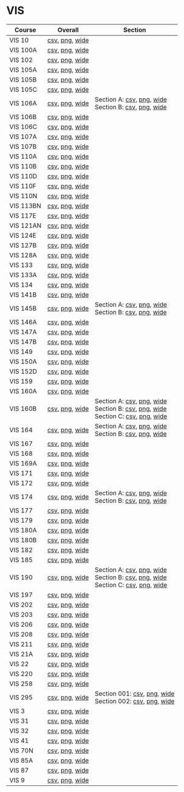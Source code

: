 # VIS

| Course | Overall | Section |
| ------ | ------- | ------- |
| VIS 10 | [csv](https://github.com/UCSD-Historical-Enrollment-Data/2025Spring/blob/main/overall/VIS%2010.csv), [png](https://raw.githubusercontent.com/UCSD-Historical-Enrollment-Data/2025Spring/main/plot_overall/VIS%2010.png), [wide](https://raw.githubusercontent.com/UCSD-Historical-Enrollment-Data/2025Spring/main/plot_overall_wide/VIS%2010.png) |  |
| VIS 100A | [csv](https://github.com/UCSD-Historical-Enrollment-Data/2025Spring/blob/main/overall/VIS%20100A.csv), [png](https://raw.githubusercontent.com/UCSD-Historical-Enrollment-Data/2025Spring/main/plot_overall/VIS%20100A.png), [wide](https://raw.githubusercontent.com/UCSD-Historical-Enrollment-Data/2025Spring/main/plot_overall_wide/VIS%20100A.png) |  |
| VIS 102 | [csv](https://github.com/UCSD-Historical-Enrollment-Data/2025Spring/blob/main/overall/VIS%20102.csv), [png](https://raw.githubusercontent.com/UCSD-Historical-Enrollment-Data/2025Spring/main/plot_overall/VIS%20102.png), [wide](https://raw.githubusercontent.com/UCSD-Historical-Enrollment-Data/2025Spring/main/plot_overall_wide/VIS%20102.png) |  |
| VIS 105A | [csv](https://github.com/UCSD-Historical-Enrollment-Data/2025Spring/blob/main/overall/VIS%20105A.csv), [png](https://raw.githubusercontent.com/UCSD-Historical-Enrollment-Data/2025Spring/main/plot_overall/VIS%20105A.png), [wide](https://raw.githubusercontent.com/UCSD-Historical-Enrollment-Data/2025Spring/main/plot_overall_wide/VIS%20105A.png) |  |
| VIS 105B | [csv](https://github.com/UCSD-Historical-Enrollment-Data/2025Spring/blob/main/overall/VIS%20105B.csv), [png](https://raw.githubusercontent.com/UCSD-Historical-Enrollment-Data/2025Spring/main/plot_overall/VIS%20105B.png), [wide](https://raw.githubusercontent.com/UCSD-Historical-Enrollment-Data/2025Spring/main/plot_overall_wide/VIS%20105B.png) |  |
| VIS 105C | [csv](https://github.com/UCSD-Historical-Enrollment-Data/2025Spring/blob/main/overall/VIS%20105C.csv), [png](https://raw.githubusercontent.com/UCSD-Historical-Enrollment-Data/2025Spring/main/plot_overall/VIS%20105C.png), [wide](https://raw.githubusercontent.com/UCSD-Historical-Enrollment-Data/2025Spring/main/plot_overall_wide/VIS%20105C.png) |  |
| VIS 106A | [csv](https://github.com/UCSD-Historical-Enrollment-Data/2025Spring/blob/main/overall/VIS%20106A.csv), [png](https://raw.githubusercontent.com/UCSD-Historical-Enrollment-Data/2025Spring/main/plot_overall/VIS%20106A.png), [wide](https://raw.githubusercontent.com/UCSD-Historical-Enrollment-Data/2025Spring/main/plot_overall_wide/VIS%20106A.png) | Section A: [csv](https://github.com/UCSD-Historical-Enrollment-Data/2025Spring/blob/main/section/VIS%20106A_A.csv), [png](https://raw.githubusercontent.com/UCSD-Historical-Enrollment-Data/2025Spring/main/plot_section/VIS%20106A_A.png), [wide](https://raw.githubusercontent.com/UCSD-Historical-Enrollment-Data/2025Spring/main/plot_section_wide/VIS%20106A_A.png)<br>Section B: [csv](https://github.com/UCSD-Historical-Enrollment-Data/2025Spring/blob/main/section/VIS%20106A_B.csv), [png](https://raw.githubusercontent.com/UCSD-Historical-Enrollment-Data/2025Spring/main/plot_section/VIS%20106A_B.png), [wide](https://raw.githubusercontent.com/UCSD-Historical-Enrollment-Data/2025Spring/main/plot_section_wide/VIS%20106A_B.png) |
| VIS 106B | [csv](https://github.com/UCSD-Historical-Enrollment-Data/2025Spring/blob/main/overall/VIS%20106B.csv), [png](https://raw.githubusercontent.com/UCSD-Historical-Enrollment-Data/2025Spring/main/plot_overall/VIS%20106B.png), [wide](https://raw.githubusercontent.com/UCSD-Historical-Enrollment-Data/2025Spring/main/plot_overall_wide/VIS%20106B.png) |  |
| VIS 106C | [csv](https://github.com/UCSD-Historical-Enrollment-Data/2025Spring/blob/main/overall/VIS%20106C.csv), [png](https://raw.githubusercontent.com/UCSD-Historical-Enrollment-Data/2025Spring/main/plot_overall/VIS%20106C.png), [wide](https://raw.githubusercontent.com/UCSD-Historical-Enrollment-Data/2025Spring/main/plot_overall_wide/VIS%20106C.png) |  |
| VIS 107A | [csv](https://github.com/UCSD-Historical-Enrollment-Data/2025Spring/blob/main/overall/VIS%20107A.csv), [png](https://raw.githubusercontent.com/UCSD-Historical-Enrollment-Data/2025Spring/main/plot_overall/VIS%20107A.png), [wide](https://raw.githubusercontent.com/UCSD-Historical-Enrollment-Data/2025Spring/main/plot_overall_wide/VIS%20107A.png) |  |
| VIS 107B | [csv](https://github.com/UCSD-Historical-Enrollment-Data/2025Spring/blob/main/overall/VIS%20107B.csv), [png](https://raw.githubusercontent.com/UCSD-Historical-Enrollment-Data/2025Spring/main/plot_overall/VIS%20107B.png), [wide](https://raw.githubusercontent.com/UCSD-Historical-Enrollment-Data/2025Spring/main/plot_overall_wide/VIS%20107B.png) |  |
| VIS 110A | [csv](https://github.com/UCSD-Historical-Enrollment-Data/2025Spring/blob/main/overall/VIS%20110A.csv), [png](https://raw.githubusercontent.com/UCSD-Historical-Enrollment-Data/2025Spring/main/plot_overall/VIS%20110A.png), [wide](https://raw.githubusercontent.com/UCSD-Historical-Enrollment-Data/2025Spring/main/plot_overall_wide/VIS%20110A.png) |  |
| VIS 110B | [csv](https://github.com/UCSD-Historical-Enrollment-Data/2025Spring/blob/main/overall/VIS%20110B.csv), [png](https://raw.githubusercontent.com/UCSD-Historical-Enrollment-Data/2025Spring/main/plot_overall/VIS%20110B.png), [wide](https://raw.githubusercontent.com/UCSD-Historical-Enrollment-Data/2025Spring/main/plot_overall_wide/VIS%20110B.png) |  |
| VIS 110D | [csv](https://github.com/UCSD-Historical-Enrollment-Data/2025Spring/blob/main/overall/VIS%20110D.csv), [png](https://raw.githubusercontent.com/UCSD-Historical-Enrollment-Data/2025Spring/main/plot_overall/VIS%20110D.png), [wide](https://raw.githubusercontent.com/UCSD-Historical-Enrollment-Data/2025Spring/main/plot_overall_wide/VIS%20110D.png) |  |
| VIS 110F | [csv](https://github.com/UCSD-Historical-Enrollment-Data/2025Spring/blob/main/overall/VIS%20110F.csv), [png](https://raw.githubusercontent.com/UCSD-Historical-Enrollment-Data/2025Spring/main/plot_overall/VIS%20110F.png), [wide](https://raw.githubusercontent.com/UCSD-Historical-Enrollment-Data/2025Spring/main/plot_overall_wide/VIS%20110F.png) |  |
| VIS 110N | [csv](https://github.com/UCSD-Historical-Enrollment-Data/2025Spring/blob/main/overall/VIS%20110N.csv), [png](https://raw.githubusercontent.com/UCSD-Historical-Enrollment-Data/2025Spring/main/plot_overall/VIS%20110N.png), [wide](https://raw.githubusercontent.com/UCSD-Historical-Enrollment-Data/2025Spring/main/plot_overall_wide/VIS%20110N.png) |  |
| VIS 113BN | [csv](https://github.com/UCSD-Historical-Enrollment-Data/2025Spring/blob/main/overall/VIS%20113BN.csv), [png](https://raw.githubusercontent.com/UCSD-Historical-Enrollment-Data/2025Spring/main/plot_overall/VIS%20113BN.png), [wide](https://raw.githubusercontent.com/UCSD-Historical-Enrollment-Data/2025Spring/main/plot_overall_wide/VIS%20113BN.png) |  |
| VIS 117E | [csv](https://github.com/UCSD-Historical-Enrollment-Data/2025Spring/blob/main/overall/VIS%20117E.csv), [png](https://raw.githubusercontent.com/UCSD-Historical-Enrollment-Data/2025Spring/main/plot_overall/VIS%20117E.png), [wide](https://raw.githubusercontent.com/UCSD-Historical-Enrollment-Data/2025Spring/main/plot_overall_wide/VIS%20117E.png) |  |
| VIS 121AN | [csv](https://github.com/UCSD-Historical-Enrollment-Data/2025Spring/blob/main/overall/VIS%20121AN.csv), [png](https://raw.githubusercontent.com/UCSD-Historical-Enrollment-Data/2025Spring/main/plot_overall/VIS%20121AN.png), [wide](https://raw.githubusercontent.com/UCSD-Historical-Enrollment-Data/2025Spring/main/plot_overall_wide/VIS%20121AN.png) |  |
| VIS 124E | [csv](https://github.com/UCSD-Historical-Enrollment-Data/2025Spring/blob/main/overall/VIS%20124E.csv), [png](https://raw.githubusercontent.com/UCSD-Historical-Enrollment-Data/2025Spring/main/plot_overall/VIS%20124E.png), [wide](https://raw.githubusercontent.com/UCSD-Historical-Enrollment-Data/2025Spring/main/plot_overall_wide/VIS%20124E.png) |  |
| VIS 127B | [csv](https://github.com/UCSD-Historical-Enrollment-Data/2025Spring/blob/main/overall/VIS%20127B.csv), [png](https://raw.githubusercontent.com/UCSD-Historical-Enrollment-Data/2025Spring/main/plot_overall/VIS%20127B.png), [wide](https://raw.githubusercontent.com/UCSD-Historical-Enrollment-Data/2025Spring/main/plot_overall_wide/VIS%20127B.png) |  |
| VIS 128A | [csv](https://github.com/UCSD-Historical-Enrollment-Data/2025Spring/blob/main/overall/VIS%20128A.csv), [png](https://raw.githubusercontent.com/UCSD-Historical-Enrollment-Data/2025Spring/main/plot_overall/VIS%20128A.png), [wide](https://raw.githubusercontent.com/UCSD-Historical-Enrollment-Data/2025Spring/main/plot_overall_wide/VIS%20128A.png) |  |
| VIS 133 | [csv](https://github.com/UCSD-Historical-Enrollment-Data/2025Spring/blob/main/overall/VIS%20133.csv), [png](https://raw.githubusercontent.com/UCSD-Historical-Enrollment-Data/2025Spring/main/plot_overall/VIS%20133.png), [wide](https://raw.githubusercontent.com/UCSD-Historical-Enrollment-Data/2025Spring/main/plot_overall_wide/VIS%20133.png) |  |
| VIS 133A | [csv](https://github.com/UCSD-Historical-Enrollment-Data/2025Spring/blob/main/overall/VIS%20133A.csv), [png](https://raw.githubusercontent.com/UCSD-Historical-Enrollment-Data/2025Spring/main/plot_overall/VIS%20133A.png), [wide](https://raw.githubusercontent.com/UCSD-Historical-Enrollment-Data/2025Spring/main/plot_overall_wide/VIS%20133A.png) |  |
| VIS 134 | [csv](https://github.com/UCSD-Historical-Enrollment-Data/2025Spring/blob/main/overall/VIS%20134.csv), [png](https://raw.githubusercontent.com/UCSD-Historical-Enrollment-Data/2025Spring/main/plot_overall/VIS%20134.png), [wide](https://raw.githubusercontent.com/UCSD-Historical-Enrollment-Data/2025Spring/main/plot_overall_wide/VIS%20134.png) |  |
| VIS 141B | [csv](https://github.com/UCSD-Historical-Enrollment-Data/2025Spring/blob/main/overall/VIS%20141B.csv), [png](https://raw.githubusercontent.com/UCSD-Historical-Enrollment-Data/2025Spring/main/plot_overall/VIS%20141B.png), [wide](https://raw.githubusercontent.com/UCSD-Historical-Enrollment-Data/2025Spring/main/plot_overall_wide/VIS%20141B.png) |  |
| VIS 145B | [csv](https://github.com/UCSD-Historical-Enrollment-Data/2025Spring/blob/main/overall/VIS%20145B.csv), [png](https://raw.githubusercontent.com/UCSD-Historical-Enrollment-Data/2025Spring/main/plot_overall/VIS%20145B.png), [wide](https://raw.githubusercontent.com/UCSD-Historical-Enrollment-Data/2025Spring/main/plot_overall_wide/VIS%20145B.png) | Section A: [csv](https://github.com/UCSD-Historical-Enrollment-Data/2025Spring/blob/main/section/VIS%20145B_A.csv), [png](https://raw.githubusercontent.com/UCSD-Historical-Enrollment-Data/2025Spring/main/plot_section/VIS%20145B_A.png), [wide](https://raw.githubusercontent.com/UCSD-Historical-Enrollment-Data/2025Spring/main/plot_section_wide/VIS%20145B_A.png)<br>Section B: [csv](https://github.com/UCSD-Historical-Enrollment-Data/2025Spring/blob/main/section/VIS%20145B_B.csv), [png](https://raw.githubusercontent.com/UCSD-Historical-Enrollment-Data/2025Spring/main/plot_section/VIS%20145B_B.png), [wide](https://raw.githubusercontent.com/UCSD-Historical-Enrollment-Data/2025Spring/main/plot_section_wide/VIS%20145B_B.png) |
| VIS 146A | [csv](https://github.com/UCSD-Historical-Enrollment-Data/2025Spring/blob/main/overall/VIS%20146A.csv), [png](https://raw.githubusercontent.com/UCSD-Historical-Enrollment-Data/2025Spring/main/plot_overall/VIS%20146A.png), [wide](https://raw.githubusercontent.com/UCSD-Historical-Enrollment-Data/2025Spring/main/plot_overall_wide/VIS%20146A.png) |  |
| VIS 147A | [csv](https://github.com/UCSD-Historical-Enrollment-Data/2025Spring/blob/main/overall/VIS%20147A.csv), [png](https://raw.githubusercontent.com/UCSD-Historical-Enrollment-Data/2025Spring/main/plot_overall/VIS%20147A.png), [wide](https://raw.githubusercontent.com/UCSD-Historical-Enrollment-Data/2025Spring/main/plot_overall_wide/VIS%20147A.png) |  |
| VIS 147B | [csv](https://github.com/UCSD-Historical-Enrollment-Data/2025Spring/blob/main/overall/VIS%20147B.csv), [png](https://raw.githubusercontent.com/UCSD-Historical-Enrollment-Data/2025Spring/main/plot_overall/VIS%20147B.png), [wide](https://raw.githubusercontent.com/UCSD-Historical-Enrollment-Data/2025Spring/main/plot_overall_wide/VIS%20147B.png) |  |
| VIS 149 | [csv](https://github.com/UCSD-Historical-Enrollment-Data/2025Spring/blob/main/overall/VIS%20149.csv), [png](https://raw.githubusercontent.com/UCSD-Historical-Enrollment-Data/2025Spring/main/plot_overall/VIS%20149.png), [wide](https://raw.githubusercontent.com/UCSD-Historical-Enrollment-Data/2025Spring/main/plot_overall_wide/VIS%20149.png) |  |
| VIS 150A | [csv](https://github.com/UCSD-Historical-Enrollment-Data/2025Spring/blob/main/overall/VIS%20150A.csv), [png](https://raw.githubusercontent.com/UCSD-Historical-Enrollment-Data/2025Spring/main/plot_overall/VIS%20150A.png), [wide](https://raw.githubusercontent.com/UCSD-Historical-Enrollment-Data/2025Spring/main/plot_overall_wide/VIS%20150A.png) |  |
| VIS 152D | [csv](https://github.com/UCSD-Historical-Enrollment-Data/2025Spring/blob/main/overall/VIS%20152D.csv), [png](https://raw.githubusercontent.com/UCSD-Historical-Enrollment-Data/2025Spring/main/plot_overall/VIS%20152D.png), [wide](https://raw.githubusercontent.com/UCSD-Historical-Enrollment-Data/2025Spring/main/plot_overall_wide/VIS%20152D.png) |  |
| VIS 159 | [csv](https://github.com/UCSD-Historical-Enrollment-Data/2025Spring/blob/main/overall/VIS%20159.csv), [png](https://raw.githubusercontent.com/UCSD-Historical-Enrollment-Data/2025Spring/main/plot_overall/VIS%20159.png), [wide](https://raw.githubusercontent.com/UCSD-Historical-Enrollment-Data/2025Spring/main/plot_overall_wide/VIS%20159.png) |  |
| VIS 160A | [csv](https://github.com/UCSD-Historical-Enrollment-Data/2025Spring/blob/main/overall/VIS%20160A.csv), [png](https://raw.githubusercontent.com/UCSD-Historical-Enrollment-Data/2025Spring/main/plot_overall/VIS%20160A.png), [wide](https://raw.githubusercontent.com/UCSD-Historical-Enrollment-Data/2025Spring/main/plot_overall_wide/VIS%20160A.png) |  |
| VIS 160B | [csv](https://github.com/UCSD-Historical-Enrollment-Data/2025Spring/blob/main/overall/VIS%20160B.csv), [png](https://raw.githubusercontent.com/UCSD-Historical-Enrollment-Data/2025Spring/main/plot_overall/VIS%20160B.png), [wide](https://raw.githubusercontent.com/UCSD-Historical-Enrollment-Data/2025Spring/main/plot_overall_wide/VIS%20160B.png) | Section A: [csv](https://github.com/UCSD-Historical-Enrollment-Data/2025Spring/blob/main/section/VIS%20160B_A.csv), [png](https://raw.githubusercontent.com/UCSD-Historical-Enrollment-Data/2025Spring/main/plot_section/VIS%20160B_A.png), [wide](https://raw.githubusercontent.com/UCSD-Historical-Enrollment-Data/2025Spring/main/plot_section_wide/VIS%20160B_A.png)<br>Section B: [csv](https://github.com/UCSD-Historical-Enrollment-Data/2025Spring/blob/main/section/VIS%20160B_B.csv), [png](https://raw.githubusercontent.com/UCSD-Historical-Enrollment-Data/2025Spring/main/plot_section/VIS%20160B_B.png), [wide](https://raw.githubusercontent.com/UCSD-Historical-Enrollment-Data/2025Spring/main/plot_section_wide/VIS%20160B_B.png)<br>Section C: [csv](https://github.com/UCSD-Historical-Enrollment-Data/2025Spring/blob/main/section/VIS%20160B_C.csv), [png](https://raw.githubusercontent.com/UCSD-Historical-Enrollment-Data/2025Spring/main/plot_section/VIS%20160B_C.png), [wide](https://raw.githubusercontent.com/UCSD-Historical-Enrollment-Data/2025Spring/main/plot_section_wide/VIS%20160B_C.png) |
| VIS 164 | [csv](https://github.com/UCSD-Historical-Enrollment-Data/2025Spring/blob/main/overall/VIS%20164.csv), [png](https://raw.githubusercontent.com/UCSD-Historical-Enrollment-Data/2025Spring/main/plot_overall/VIS%20164.png), [wide](https://raw.githubusercontent.com/UCSD-Historical-Enrollment-Data/2025Spring/main/plot_overall_wide/VIS%20164.png) | Section A: [csv](https://github.com/UCSD-Historical-Enrollment-Data/2025Spring/blob/main/section/VIS%20164_A.csv), [png](https://raw.githubusercontent.com/UCSD-Historical-Enrollment-Data/2025Spring/main/plot_section/VIS%20164_A.png), [wide](https://raw.githubusercontent.com/UCSD-Historical-Enrollment-Data/2025Spring/main/plot_section_wide/VIS%20164_A.png)<br>Section B: [csv](https://github.com/UCSD-Historical-Enrollment-Data/2025Spring/blob/main/section/VIS%20164_B.csv), [png](https://raw.githubusercontent.com/UCSD-Historical-Enrollment-Data/2025Spring/main/plot_section/VIS%20164_B.png), [wide](https://raw.githubusercontent.com/UCSD-Historical-Enrollment-Data/2025Spring/main/plot_section_wide/VIS%20164_B.png) |
| VIS 167 | [csv](https://github.com/UCSD-Historical-Enrollment-Data/2025Spring/blob/main/overall/VIS%20167.csv), [png](https://raw.githubusercontent.com/UCSD-Historical-Enrollment-Data/2025Spring/main/plot_overall/VIS%20167.png), [wide](https://raw.githubusercontent.com/UCSD-Historical-Enrollment-Data/2025Spring/main/plot_overall_wide/VIS%20167.png) |  |
| VIS 168 | [csv](https://github.com/UCSD-Historical-Enrollment-Data/2025Spring/blob/main/overall/VIS%20168.csv), [png](https://raw.githubusercontent.com/UCSD-Historical-Enrollment-Data/2025Spring/main/plot_overall/VIS%20168.png), [wide](https://raw.githubusercontent.com/UCSD-Historical-Enrollment-Data/2025Spring/main/plot_overall_wide/VIS%20168.png) |  |
| VIS 169A | [csv](https://github.com/UCSD-Historical-Enrollment-Data/2025Spring/blob/main/overall/VIS%20169A.csv), [png](https://raw.githubusercontent.com/UCSD-Historical-Enrollment-Data/2025Spring/main/plot_overall/VIS%20169A.png), [wide](https://raw.githubusercontent.com/UCSD-Historical-Enrollment-Data/2025Spring/main/plot_overall_wide/VIS%20169A.png) |  |
| VIS 171 | [csv](https://github.com/UCSD-Historical-Enrollment-Data/2025Spring/blob/main/overall/VIS%20171.csv), [png](https://raw.githubusercontent.com/UCSD-Historical-Enrollment-Data/2025Spring/main/plot_overall/VIS%20171.png), [wide](https://raw.githubusercontent.com/UCSD-Historical-Enrollment-Data/2025Spring/main/plot_overall_wide/VIS%20171.png) |  |
| VIS 172 | [csv](https://github.com/UCSD-Historical-Enrollment-Data/2025Spring/blob/main/overall/VIS%20172.csv), [png](https://raw.githubusercontent.com/UCSD-Historical-Enrollment-Data/2025Spring/main/plot_overall/VIS%20172.png), [wide](https://raw.githubusercontent.com/UCSD-Historical-Enrollment-Data/2025Spring/main/plot_overall_wide/VIS%20172.png) |  |
| VIS 174 | [csv](https://github.com/UCSD-Historical-Enrollment-Data/2025Spring/blob/main/overall/VIS%20174.csv), [png](https://raw.githubusercontent.com/UCSD-Historical-Enrollment-Data/2025Spring/main/plot_overall/VIS%20174.png), [wide](https://raw.githubusercontent.com/UCSD-Historical-Enrollment-Data/2025Spring/main/plot_overall_wide/VIS%20174.png) | Section A: [csv](https://github.com/UCSD-Historical-Enrollment-Data/2025Spring/blob/main/section/VIS%20174_A.csv), [png](https://raw.githubusercontent.com/UCSD-Historical-Enrollment-Data/2025Spring/main/plot_section/VIS%20174_A.png), [wide](https://raw.githubusercontent.com/UCSD-Historical-Enrollment-Data/2025Spring/main/plot_section_wide/VIS%20174_A.png)<br>Section B: [csv](https://github.com/UCSD-Historical-Enrollment-Data/2025Spring/blob/main/section/VIS%20174_B.csv), [png](https://raw.githubusercontent.com/UCSD-Historical-Enrollment-Data/2025Spring/main/plot_section/VIS%20174_B.png), [wide](https://raw.githubusercontent.com/UCSD-Historical-Enrollment-Data/2025Spring/main/plot_section_wide/VIS%20174_B.png) |
| VIS 177 | [csv](https://github.com/UCSD-Historical-Enrollment-Data/2025Spring/blob/main/overall/VIS%20177.csv), [png](https://raw.githubusercontent.com/UCSD-Historical-Enrollment-Data/2025Spring/main/plot_overall/VIS%20177.png), [wide](https://raw.githubusercontent.com/UCSD-Historical-Enrollment-Data/2025Spring/main/plot_overall_wide/VIS%20177.png) |  |
| VIS 179 | [csv](https://github.com/UCSD-Historical-Enrollment-Data/2025Spring/blob/main/overall/VIS%20179.csv), [png](https://raw.githubusercontent.com/UCSD-Historical-Enrollment-Data/2025Spring/main/plot_overall/VIS%20179.png), [wide](https://raw.githubusercontent.com/UCSD-Historical-Enrollment-Data/2025Spring/main/plot_overall_wide/VIS%20179.png) |  |
| VIS 180A | [csv](https://github.com/UCSD-Historical-Enrollment-Data/2025Spring/blob/main/overall/VIS%20180A.csv), [png](https://raw.githubusercontent.com/UCSD-Historical-Enrollment-Data/2025Spring/main/plot_overall/VIS%20180A.png), [wide](https://raw.githubusercontent.com/UCSD-Historical-Enrollment-Data/2025Spring/main/plot_overall_wide/VIS%20180A.png) |  |
| VIS 180B | [csv](https://github.com/UCSD-Historical-Enrollment-Data/2025Spring/blob/main/overall/VIS%20180B.csv), [png](https://raw.githubusercontent.com/UCSD-Historical-Enrollment-Data/2025Spring/main/plot_overall/VIS%20180B.png), [wide](https://raw.githubusercontent.com/UCSD-Historical-Enrollment-Data/2025Spring/main/plot_overall_wide/VIS%20180B.png) |  |
| VIS 182 | [csv](https://github.com/UCSD-Historical-Enrollment-Data/2025Spring/blob/main/overall/VIS%20182.csv), [png](https://raw.githubusercontent.com/UCSD-Historical-Enrollment-Data/2025Spring/main/plot_overall/VIS%20182.png), [wide](https://raw.githubusercontent.com/UCSD-Historical-Enrollment-Data/2025Spring/main/plot_overall_wide/VIS%20182.png) |  |
| VIS 185 | [csv](https://github.com/UCSD-Historical-Enrollment-Data/2025Spring/blob/main/overall/VIS%20185.csv), [png](https://raw.githubusercontent.com/UCSD-Historical-Enrollment-Data/2025Spring/main/plot_overall/VIS%20185.png), [wide](https://raw.githubusercontent.com/UCSD-Historical-Enrollment-Data/2025Spring/main/plot_overall_wide/VIS%20185.png) |  |
| VIS 190 | [csv](https://github.com/UCSD-Historical-Enrollment-Data/2025Spring/blob/main/overall/VIS%20190.csv), [png](https://raw.githubusercontent.com/UCSD-Historical-Enrollment-Data/2025Spring/main/plot_overall/VIS%20190.png), [wide](https://raw.githubusercontent.com/UCSD-Historical-Enrollment-Data/2025Spring/main/plot_overall_wide/VIS%20190.png) | Section A: [csv](https://github.com/UCSD-Historical-Enrollment-Data/2025Spring/blob/main/section/VIS%20190_A.csv), [png](https://raw.githubusercontent.com/UCSD-Historical-Enrollment-Data/2025Spring/main/plot_section/VIS%20190_A.png), [wide](https://raw.githubusercontent.com/UCSD-Historical-Enrollment-Data/2025Spring/main/plot_section_wide/VIS%20190_A.png)<br>Section B: [csv](https://github.com/UCSD-Historical-Enrollment-Data/2025Spring/blob/main/section/VIS%20190_B.csv), [png](https://raw.githubusercontent.com/UCSD-Historical-Enrollment-Data/2025Spring/main/plot_section/VIS%20190_B.png), [wide](https://raw.githubusercontent.com/UCSD-Historical-Enrollment-Data/2025Spring/main/plot_section_wide/VIS%20190_B.png)<br>Section C: [csv](https://github.com/UCSD-Historical-Enrollment-Data/2025Spring/blob/main/section/VIS%20190_C.csv), [png](https://raw.githubusercontent.com/UCSD-Historical-Enrollment-Data/2025Spring/main/plot_section/VIS%20190_C.png), [wide](https://raw.githubusercontent.com/UCSD-Historical-Enrollment-Data/2025Spring/main/plot_section_wide/VIS%20190_C.png) |
| VIS 197 | [csv](https://github.com/UCSD-Historical-Enrollment-Data/2025Spring/blob/main/overall/VIS%20197.csv), [png](https://raw.githubusercontent.com/UCSD-Historical-Enrollment-Data/2025Spring/main/plot_overall/VIS%20197.png), [wide](https://raw.githubusercontent.com/UCSD-Historical-Enrollment-Data/2025Spring/main/plot_overall_wide/VIS%20197.png) |  |
| VIS 202 | [csv](https://github.com/UCSD-Historical-Enrollment-Data/2025Spring/blob/main/overall/VIS%20202.csv), [png](https://raw.githubusercontent.com/UCSD-Historical-Enrollment-Data/2025Spring/main/plot_overall/VIS%20202.png), [wide](https://raw.githubusercontent.com/UCSD-Historical-Enrollment-Data/2025Spring/main/plot_overall_wide/VIS%20202.png) |  |
| VIS 203 | [csv](https://github.com/UCSD-Historical-Enrollment-Data/2025Spring/blob/main/overall/VIS%20203.csv), [png](https://raw.githubusercontent.com/UCSD-Historical-Enrollment-Data/2025Spring/main/plot_overall/VIS%20203.png), [wide](https://raw.githubusercontent.com/UCSD-Historical-Enrollment-Data/2025Spring/main/plot_overall_wide/VIS%20203.png) |  |
| VIS 206 | [csv](https://github.com/UCSD-Historical-Enrollment-Data/2025Spring/blob/main/overall/VIS%20206.csv), [png](https://raw.githubusercontent.com/UCSD-Historical-Enrollment-Data/2025Spring/main/plot_overall/VIS%20206.png), [wide](https://raw.githubusercontent.com/UCSD-Historical-Enrollment-Data/2025Spring/main/plot_overall_wide/VIS%20206.png) |  |
| VIS 208 | [csv](https://github.com/UCSD-Historical-Enrollment-Data/2025Spring/blob/main/overall/VIS%20208.csv), [png](https://raw.githubusercontent.com/UCSD-Historical-Enrollment-Data/2025Spring/main/plot_overall/VIS%20208.png), [wide](https://raw.githubusercontent.com/UCSD-Historical-Enrollment-Data/2025Spring/main/plot_overall_wide/VIS%20208.png) |  |
| VIS 211 | [csv](https://github.com/UCSD-Historical-Enrollment-Data/2025Spring/blob/main/overall/VIS%20211.csv), [png](https://raw.githubusercontent.com/UCSD-Historical-Enrollment-Data/2025Spring/main/plot_overall/VIS%20211.png), [wide](https://raw.githubusercontent.com/UCSD-Historical-Enrollment-Data/2025Spring/main/plot_overall_wide/VIS%20211.png) |  |
| VIS 21A | [csv](https://github.com/UCSD-Historical-Enrollment-Data/2025Spring/blob/main/overall/VIS%2021A.csv), [png](https://raw.githubusercontent.com/UCSD-Historical-Enrollment-Data/2025Spring/main/plot_overall/VIS%2021A.png), [wide](https://raw.githubusercontent.com/UCSD-Historical-Enrollment-Data/2025Spring/main/plot_overall_wide/VIS%2021A.png) |  |
| VIS 22 | [csv](https://github.com/UCSD-Historical-Enrollment-Data/2025Spring/blob/main/overall/VIS%2022.csv), [png](https://raw.githubusercontent.com/UCSD-Historical-Enrollment-Data/2025Spring/main/plot_overall/VIS%2022.png), [wide](https://raw.githubusercontent.com/UCSD-Historical-Enrollment-Data/2025Spring/main/plot_overall_wide/VIS%2022.png) |  |
| VIS 220 | [csv](https://github.com/UCSD-Historical-Enrollment-Data/2025Spring/blob/main/overall/VIS%20220.csv), [png](https://raw.githubusercontent.com/UCSD-Historical-Enrollment-Data/2025Spring/main/plot_overall/VIS%20220.png), [wide](https://raw.githubusercontent.com/UCSD-Historical-Enrollment-Data/2025Spring/main/plot_overall_wide/VIS%20220.png) |  |
| VIS 258 | [csv](https://github.com/UCSD-Historical-Enrollment-Data/2025Spring/blob/main/overall/VIS%20258.csv), [png](https://raw.githubusercontent.com/UCSD-Historical-Enrollment-Data/2025Spring/main/plot_overall/VIS%20258.png), [wide](https://raw.githubusercontent.com/UCSD-Historical-Enrollment-Data/2025Spring/main/plot_overall_wide/VIS%20258.png) |  |
| VIS 295 | [csv](https://github.com/UCSD-Historical-Enrollment-Data/2025Spring/blob/main/overall/VIS%20295.csv), [png](https://raw.githubusercontent.com/UCSD-Historical-Enrollment-Data/2025Spring/main/plot_overall/VIS%20295.png), [wide](https://raw.githubusercontent.com/UCSD-Historical-Enrollment-Data/2025Spring/main/plot_overall_wide/VIS%20295.png) | Section 001: [csv](https://github.com/UCSD-Historical-Enrollment-Data/2025Spring/blob/main/section/VIS%20295_001.csv), [png](https://raw.githubusercontent.com/UCSD-Historical-Enrollment-Data/2025Spring/main/plot_section/VIS%20295_001.png), [wide](https://raw.githubusercontent.com/UCSD-Historical-Enrollment-Data/2025Spring/main/plot_section_wide/VIS%20295_001.png)<br>Section 002: [csv](https://github.com/UCSD-Historical-Enrollment-Data/2025Spring/blob/main/section/VIS%20295_002.csv), [png](https://raw.githubusercontent.com/UCSD-Historical-Enrollment-Data/2025Spring/main/plot_section/VIS%20295_002.png), [wide](https://raw.githubusercontent.com/UCSD-Historical-Enrollment-Data/2025Spring/main/plot_section_wide/VIS%20295_002.png) |
| VIS 3 | [csv](https://github.com/UCSD-Historical-Enrollment-Data/2025Spring/blob/main/overall/VIS%203.csv), [png](https://raw.githubusercontent.com/UCSD-Historical-Enrollment-Data/2025Spring/main/plot_overall/VIS%203.png), [wide](https://raw.githubusercontent.com/UCSD-Historical-Enrollment-Data/2025Spring/main/plot_overall_wide/VIS%203.png) |  |
| VIS 31 | [csv](https://github.com/UCSD-Historical-Enrollment-Data/2025Spring/blob/main/overall/VIS%2031.csv), [png](https://raw.githubusercontent.com/UCSD-Historical-Enrollment-Data/2025Spring/main/plot_overall/VIS%2031.png), [wide](https://raw.githubusercontent.com/UCSD-Historical-Enrollment-Data/2025Spring/main/plot_overall_wide/VIS%2031.png) |  |
| VIS 32 | [csv](https://github.com/UCSD-Historical-Enrollment-Data/2025Spring/blob/main/overall/VIS%2032.csv), [png](https://raw.githubusercontent.com/UCSD-Historical-Enrollment-Data/2025Spring/main/plot_overall/VIS%2032.png), [wide](https://raw.githubusercontent.com/UCSD-Historical-Enrollment-Data/2025Spring/main/plot_overall_wide/VIS%2032.png) |  |
| VIS 41 | [csv](https://github.com/UCSD-Historical-Enrollment-Data/2025Spring/blob/main/overall/VIS%2041.csv), [png](https://raw.githubusercontent.com/UCSD-Historical-Enrollment-Data/2025Spring/main/plot_overall/VIS%2041.png), [wide](https://raw.githubusercontent.com/UCSD-Historical-Enrollment-Data/2025Spring/main/plot_overall_wide/VIS%2041.png) |  |
| VIS 70N | [csv](https://github.com/UCSD-Historical-Enrollment-Data/2025Spring/blob/main/overall/VIS%2070N.csv), [png](https://raw.githubusercontent.com/UCSD-Historical-Enrollment-Data/2025Spring/main/plot_overall/VIS%2070N.png), [wide](https://raw.githubusercontent.com/UCSD-Historical-Enrollment-Data/2025Spring/main/plot_overall_wide/VIS%2070N.png) |  |
| VIS 85A | [csv](https://github.com/UCSD-Historical-Enrollment-Data/2025Spring/blob/main/overall/VIS%2085A.csv), [png](https://raw.githubusercontent.com/UCSD-Historical-Enrollment-Data/2025Spring/main/plot_overall/VIS%2085A.png), [wide](https://raw.githubusercontent.com/UCSD-Historical-Enrollment-Data/2025Spring/main/plot_overall_wide/VIS%2085A.png) |  |
| VIS 87 | [csv](https://github.com/UCSD-Historical-Enrollment-Data/2025Spring/blob/main/overall/VIS%2087.csv), [png](https://raw.githubusercontent.com/UCSD-Historical-Enrollment-Data/2025Spring/main/plot_overall/VIS%2087.png), [wide](https://raw.githubusercontent.com/UCSD-Historical-Enrollment-Data/2025Spring/main/plot_overall_wide/VIS%2087.png) |  |
| VIS 9 | [csv](https://github.com/UCSD-Historical-Enrollment-Data/2025Spring/blob/main/overall/VIS%209.csv), [png](https://raw.githubusercontent.com/UCSD-Historical-Enrollment-Data/2025Spring/main/plot_overall/VIS%209.png), [wide](https://raw.githubusercontent.com/UCSD-Historical-Enrollment-Data/2025Spring/main/plot_overall_wide/VIS%209.png) |  |
